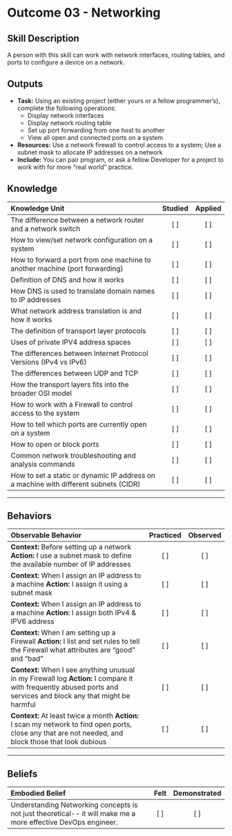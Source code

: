 # Outcome 03 - Networking

Skill Description
-----------------
A person with this skill can work with network interfaces, routing tables, and ports to configure a device on a network. 

Outputs
-------
- **Task:** Using an existing project (either yours or a fellow programmer’s), complete the following operations:
  - Display network interfaces
  - Display network routing table
  - Set up port forwarding from one host to another
  - View all open and connected ports on a system
- **Resources:**  Use a network firewall to control access to a system; Use a subnet mask to allocate IP addresses on a network
- **Include:** You can pair program, or ask a fellow Developer for a project to work with for more “real world” practice. 


## **Knowledge**

| Knowledge Unit   |      Studied      | Applied |
|:-----------------|:-----------------:|:---------:|
| The difference between a network router and a network switch | [ ] | [ ] |
| How to view/set network configuration on a system | [ ] | [ ] |
| How to forward a port from one machine to another machine (port forwarding) | [ ] | [ ] |
| Definition of DNS and how it works | [ ] | [ ] |
| How DNS is used to translate domain names to IP addresses | [ ] | [ ] |
| What network address translation is and how it works | [ ] | [ ] |
| The definition of transport layer protocols | [ ] | [ ] |
| Uses of private IPV4 address spaces | [ ] | [ ] |
| The differences between Internet Protocol Versions (IPv4 vs IPv6) | [ ] | [ ] |
| The differences between UDP and TCP | [ ] | [ ] |
| How the transport layers fits into the broader OSI model | [ ] | [ ] |
| How to work with a Firewall to control access to the system | [ ] | [ ] |
| How to tell which ports are currently open on a system | [ ] | [ ] |
| How to open or block ports | [ ] | [ ] |
| Common network troubleshooting and analysis commands | [ ] | [ ] |
| How to set a static or dynamic IP address on a machine with different subnets (CIDR) | [ ] | [ ] |




----------------


## **Behaviors**

| Observable Behavior   |      Practiced      | Observed |
|:----------------------|:------------------:|:--------:|
| **Context:** Before setting up a network **Action:** I use a subnet mask to define the available number of IP addresses | [ ] | [ ] |
| **Context:** When I assign an IP address to a machine **Action:** I assign it using a subnet mask | [ ] | [ ] |
| **Context:** When I assign an IP address to a machine **Action:** I assign both IPv4 & IPV6 address | [ ] | [ ] |
| **Context:** When I am setting up a Firewall  **Action:** I list and set rules to tell the Firewall what attributes are “good” and “bad” | [ ] | [ ] |
| **Context:** When I see anything unusual in my Firewall log **Action:** I compare it with frequently abused ports and services and block any that might be harmful | [ ] | [ ] |
| **Context:** At least twice a month **Action:** I scan my network to find open ports, close any that are not needed, and block those that look dubious | [ ] | [ ] |

--------------


## **Beliefs**

| Embodied Belief   |      Felt          | Demonstrated |
|:------------------|:------------------:|:------------:|
| Understanding Networking concepts is not just theoretical-- it will make me a more effective DevOps engineer. | [ ] | [ ] |
